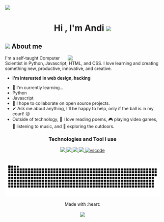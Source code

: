 ![](https://github.com/halfrost/halfrost/blob/master/icons/header_.png)

<h1 align="center"><b>Hi , I'm Andi </b><img src="https://media.giphy.com/media/hvRJCLFzcasrR4ia7z/giphy.gif" width="35"></h1>

## <img src = "https://i.giphy.com/media/v1.Y2lkPTc5MGI3NjExaWEyODhwenViZmx4ZnBzb3NxZGcxem02ZDJtdDlvMGhycTNkZm53NSZlcD12MV9pbnRlcm5hbF9naWZfYnlfaWQmY3Q9cw/eZBJ45h3X2ti2vM6Do/giphy.gif" width = 50px> About me

<img align="right" src="https://i.giphy.com/media/v1.Y2lkPTc5MGI3NjExdHY5OWg4dTMwOGl1aHptd2psZ3Z1N2lmazVyeXNqdGF6dGZhZzF4MCZlcD12MV9pbnRlcm5hbF9naWZfYnlfaWQmY3Q9cw/IOaLEhOlGiuwDRqgul/giphy.gif" width = 300px>

I'm a self-taught Computer Scientist in Python, Javascript, HTML, and CSS. I love learning and creating something new, productive, innovative, and creative.
* **I'm interested in web design, hacking**
- 🌱 I'm currently learning...
- Python
- Javascript
- 👯 I hope to collaborate on open source projects.
- ✔ Ask me about anything, I'll be happy to help, only if the ball is in my court! 😉<br>
- Outside of technology, 📖 I love reading poems, 🎮 playing video games, 🎵 listening to music, and 🌴 exploring the outdoors.


<div align="center">

<h3>Technologies and Tool I use</h3> 
<a href="https://www.w3.org/html/" target="_blank"> <img src="https://img.icons8.com/color/48/000000/html-5.png"/> </a> 
<a href="https://www.w3schools.com/css/" target="_blank"> <img src="https://img.icons8.com/color/48/000000/css3.png"/> </a> 
<a href="https://developer.mozilla.org/en-US/docs/Web/JavaScript" target="_blank"> <img src="https://img.icons8.com/color/48/000000/javascript.png"/> </a> 
<a href="https://www.python.org" target="_blank"> <img src="https://img.icons8.com/color/48/000000/python.png"/> </a> 
      <a href="https://code.visualstudio.com/" target="_blank"> <img src="https://www.vectorlogo.zone/logos/visualstudio_code/visualstudio_code-icon.svg" alt="vscode" width="45" height="45"/> </a>
    
  
</div>
  <br>
  <p align="center">
  <img src="https://raw.githubusercontent.com/jaypavasiya/jaypavasiya/output/github-contribution-grid-snake-dark.svg" alt="snake"></center>
</p>
</div>

<p align="center">
  Made with :heart: 
  <br />
  <br />
  <img src="https://media.giphy.com/media/jpVnC65DmYeyRL4LHS/giphy.gif" width="20%">
</p>
